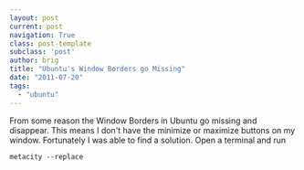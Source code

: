 ```yaml
---
layout: post
current: post
navigation: True
class: post-template
subclass: 'post'
author: brig
title: "Ubuntu's Window Borders go Missing"
date: "2011-07-20"
tags:
  - "ubuntu"
---
```


From some reason the Window Borders in Ubuntu go missing and disappear. This means I don't have the minimize or maximize buttons on my window. Fortunately I was able to find a solution. Open a terminal and run

`metacity --replace`
